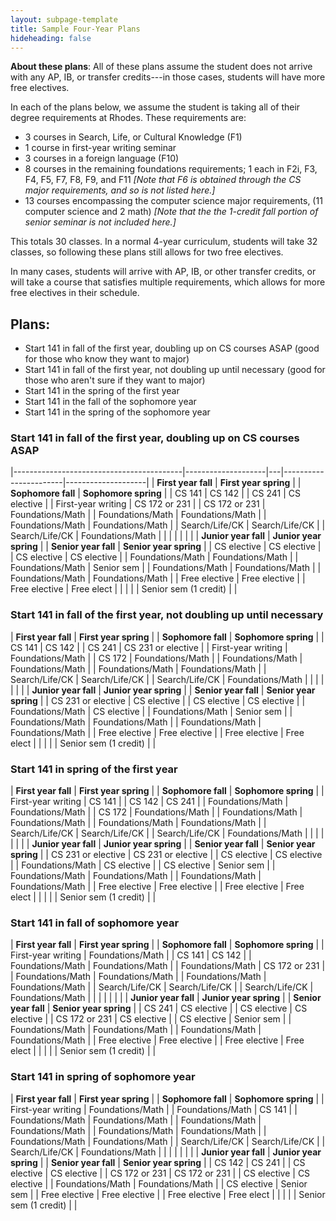 ```yaml
---
layout: subpage-template
title: Sample Four-Year Plans
hideheading: false
---
```

<style>
table {
  border: 1px solid black;
  padding: 5px;
  margin-bottom: 2em;
}

td, th {
  border: 2px solid black;
  padding: 5px;
}
</style>

**About these plans**: All of these plans assume the student does not arrive with any AP, IB, or transfer credits---in 
those cases, students will have more free electives.

In each of the plans below, we assume the student is taking all of their degree requirements at Rhodes.  These
requirements are:
- 3 courses in Search, Life, or Cultural Knowledge (F1)
- 1 course in first-year writing seminar
- 3 courses in a foreign language (F10)
- 8 courses in the remaining foundations requirements; 1 each in F2i, F3, F4, F5, F7, F8, F9, and F11 *[Note that F6 is obtained through the CS major requirements, and so is not listed here.]*
- 13 courses encompassing the computer science major requirements, (11 computer science and 2 math) *[Note that the the 1-credit fall portion of senior seminar is not
included here.]*

This totals 30 classes.  In a normal 4-year curriculum, students will take 32 classes, so following these plans still allows for two free electives.

In many cases, students will arrive with AP, IB, or other transfer credits, or will take a course that satisfies multiple requirements, which allows for
more free electives in their schedule.

## Plans:

- Start 141 in fall of the first year, doubling up on CS courses ASAP (good for those who know they want to major)
- Start 141 in fall of the first year, not doubling up until necessary (good for those who aren't sure if they want to major)
- Start 141 in the spring of the first year
- Start 141 in the fall of the sophomore year
- Start 141 in the spring of the sophomore year

### Start 141 in fall of the first year, doubling up on CS courses ASAP

|------------------------------------------|--------------------|---|-----------------------|--------------------|
| **First year fall**                          | **First year spring**  |   | **Sophomore fall**        | **Sophomore spring**   |
| CS 141                                   | CS 142             |   | CS 241                | CS elective        |
| First-year writing                       | CS 172 or 231      |   | CS 172 or 231         | Foundations/Math   |
| Foundations/Math                         | Foundations/Math   |   | Foundations/Math      | Foundations/Math   |
| Search/Life/CK                           | Search/Life/CK     |   | Search/Life/CK        | Foundations/Math   |
|                                          |                    |   |                       |                    |
| **Junior year fall**                         | **Junior year spring** |   | **Senior year fall**      | **Senior year spring** |
| CS elective                              | CS elective        |   | CS elective           | CS elective        |
| Foundations/Math                         | Foundations/Math   |   | Foundations/Math      | Senior sem         |
| Foundations/Math                         | Foundations/Math   |   | Foundations/Math      | Foundations/Math   |
| Free elective                            | Free elective      |   | Free elective         | Free elect         |
|                                          |                    |   | Senior sem (1 credit) |                    |

### Start 141 in fall of the first year, not doubling up until necessary

| **First year fall**                          | **First year spring**  |   | **Sophomore fall**        | **Sophomore spring**   |
| CS 141                                   | CS 142             |   | CS 241                | CS 231 or elective |
| First-year writing                       | Foundations/Math   |   | CS 172                | Foundations/Math   |
| Foundations/Math                         | Foundations/Math   |   | Foundations/Math      | Foundations/Math   |
| Search/Life/CK                           | Search/Life/CK     |   | Search/Life/CK        | Foundations/Math   |
|                                          |                    |   |                       |                    |
| **Junior year fall**                         | **Junior year spring** |   | **Senior year fall**      | **Senior year spring** |
| CS 231 or elective                       | CS elective        |   | CS elective           | CS elective        |
| Foundations/Math                         | CS elective        |   | Foundations/Math      | Senior sem         |
| Foundations/Math                         | Foundations/Math   |   | Foundations/Math      | Foundations/Math   |
| Free elective                            | Free elective      |   | Free elective         | Free elect         |
|                                          |                    |   | Senior sem (1 credit) |                    |

### Start 141 in spring of the first year
                               
| **First year fall**                          | **First year spring**  |   | **Sophomore fall**        | **Sophomore spring**   |
| First-year writing                       | CS 141             |   | CS 142                | CS 241             |
| Foundations/Math                         | Foundations/Math   |   | CS 172                | Foundations/Math   |
| Foundations/Math                         | Foundations/Math   |   | Foundations/Math      | Foundations/Math   |
| Search/Life/CK                           | Search/Life/CK     |   | Search/Life/CK        | Foundations/Math   |
|                                          |                    |   |                       |                    |
| **Junior year fall**                         | **Junior year spring** |   | **Senior year fall**      | **Senior year spring** |
| CS 231 or elective                       | CS 231 or elective |   | CS elective           | CS elective        |
| Foundations/Math                         | CS elective        |   | CS elective           | Senior sem         |
| Foundations/Math                         | Foundations/Math   |   | Foundations/Math      | Foundations/Math   |
| Free elective                            | Free elective      |   | Free elective         | Free elect         |
|                                          |                    |   | Senior sem (1 credit) |                    |

### Start 141 in fall of sophomore year

| **First year fall**                          | **First year spring**  |   | **Sophomore fall**        | **Sophomore spring**   |
| First-year writing                       | Foundations/Math   |   | CS 141                | CS 142             |
| Foundations/Math                         | Foundations/Math   |   | Foundations/Math      | CS 172 or 231      |
| Foundations/Math                         | Foundations/Math   |   | Foundations/Math      | Foundations/Math   |
| Search/Life/CK                           | Search/Life/CK     |   | Search/Life/CK        | Foundations/Math   |
|                                          |                    |   |                       |                    |
| **Junior year fall**                         | **Junior year spring** |   | **Senior year fall**      | **Senior year spring** |
| CS 241                                   | CS elective        |   | CS elective           | CS elective        |
| CS 172 or 231                            | CS elective        |   | CS elective           | Senior sem         |
| Foundations/Math                         | Foundations/Math   |   | Foundations/Math      | Foundations/Math   |
| Free elective                            | Free elective      |   | Free elective         | Free elect         |
|                                          |                    |   | Senior sem (1 credit) |                    |

### Start 141 in spring of sophomore year

| **First year fall**                          | **First year spring**  |   | **Sophomore fall**        | **Sophomore spring**   |
| First-year writing                       | Foundations/Math   |   | Foundations/Math      | CS 141             |
| Foundations/Math                         | Foundations/Math   |   | Foundations/Math      | Foundations/Math   |
| Foundations/Math                         | Foundations/Math   |   | Foundations/Math      | Foundations/Math   |
| Search/Life/CK                           | Search/Life/CK     |   | Search/Life/CK        | Foundations/Math   |
|                                          |                    |   |                       |                    |
| **Junior year fall**                         | **Junior year spring** |   | **Senior year fall**      | **Senior year spring** |
| CS 142                                   | CS 241             |   | CS elective           | CS elective        |
| CS 172 or 231                            | CS 172 or 231      |   | CS elective           | CS elective        |
| Foundations/Math                         | Foundations/Math   |   | CS elective           | Senior sem         |
| Free elective                            | Free elective      |   | Free elective         | Free elect         |
|                                          |                    |   | Senior sem (1 credit) |                    |
